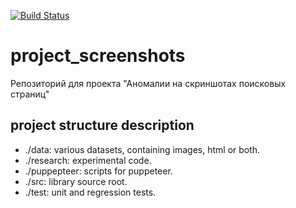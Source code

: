 [![Build Status](https://travis-ci.org/cscenter/project_screenshots.svg?branch=master)](https://travis-ci.org/cscenter/project_screenshots)

# project_screenshots
Репозиторий для проекта "Аномалии на скриншотах поисковых страниц"

## project structure description
* ./data: various datasets, containing images, html or both.
* ./research: experimental code.
* ./puppepteer: scripts for puppeteer.
* ./src: library source root.
* ./test: unit and regression tests.
